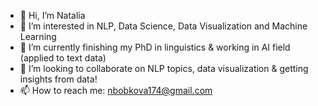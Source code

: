- 👋 Hi, I’m Natalia
- 👀 I’m interested in NLP, Data Science, Data Visualization and Machine Learning
- 🌱 I’m currently finishing my PhD in linguistics & working in AI field (applied to text data)
- 💞️ I’m looking to collaborate on NLP topics, data visualization & getting insights from data!
- 📫 How to reach me: nbobkova174@gmail.com

<!---
elis-wind/elis-wind is a ✨ special ✨ repository because its `README.md` (this file) appears on your GitHub profile.
You can click the Preview link to take a look at your changes.
--->
